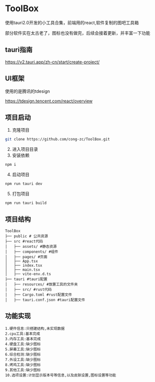 # ToolBox
 使用tauri2.0开发的小工具合集，前端用的react,软件复制的图吧工具箱

 部分软件实在太古老了，图标也没有做完，后续会接着更新，并丰富一下功能

## tauri指南
https://v2.tauri.app/zh-cn/start/create-project/

## UI框架
使用的是腾讯的tdesign

https://tdesign.tencent.com/react/overview

## 项目启动
1. 克隆项目
```bash
git clone https://github.com/cong-zc/ToolBox.git
```
2. 进入项目目录
3. 安装依赖
```bash
npm i
```
4. 启动项目
```bash
npm run tauri dev
```
5. 打包项目
```bash
npm run tauri build
```
## 项目结构
```
ToolBox
├── public # 公共资源
├── src #react代码
│   ├── assets/ #静态资源
│   ├── components/ #组件
│   ├── pages/ #页面
│   ├── App.tsx
│   ├── index.tsx
│   ├── main.tsx
│   ├── vite-env.d.ts
├── tauri #tauri配置
│   ├── resources/ #放置工具的文件夹
│   ├── src/ #rust代码
│   ├── Cargo.toml #rust配置文件
│   ├── tauri.conf.json #tauri配置文件

```
## 功能实现
```
1.硬件信息:只搭建结构,未实现数据
2.cpu工具:基本完成
3.内存工具:基本完成
4.硬盘工具:缺少图标
5.屏幕工具:缺少图标
6.综合检测:缺少图标
7.外设工具:缺少图标
8.烤鸡工具:缺少图标
9.其他工具:缺少图标
10.选项设置:计划显示版本号等信息,以及皮肤设置,图标设置等功能
